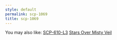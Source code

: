 ```yaml
---
style: default
permalink: scp-1069
title: scp-1069
---
```

You may also like:
[SCP-610-L3](http://scp-wiki.net/scp-610-l3)
[Stars Over Misty Veil](http://scp-wiki.net/stars-over-misty-veil)